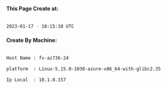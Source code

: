 
   
#### This Page Create at:

```bash

2023-01-17 - 10:15:10 UTC

```

#### Create By Machine:

```bash

Host Name : fv-az736-24

platform  : Linux-5.15.0-1030-azure-x86_64-with-glibc2.35

Ip Local  : 10.1.0.157

```

